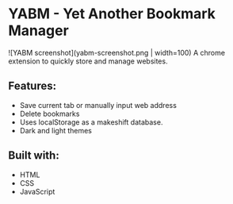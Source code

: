 # YABM - Yet Another Bookmark Manager
![YABM screenshot](yabm-screenshot.png | width=100)
A chrome extension to quickly store and manage websites.

## Features:
- Save current tab or manually input web address
- Delete bookmarks
- Uses localStorage as a makeshift database.
- Dark and light themes

## Built with:
- HTML
- CSS
- JavaScript
